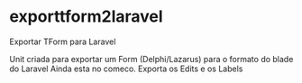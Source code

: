 # exporttform2laravel
Exportar TForm para Laravel

Unit criada para exportar um Form (Delphi/Lazarus) para o formato do blade do Laravel
Ainda esta no comeco. Exporta os Edits e os Labels
